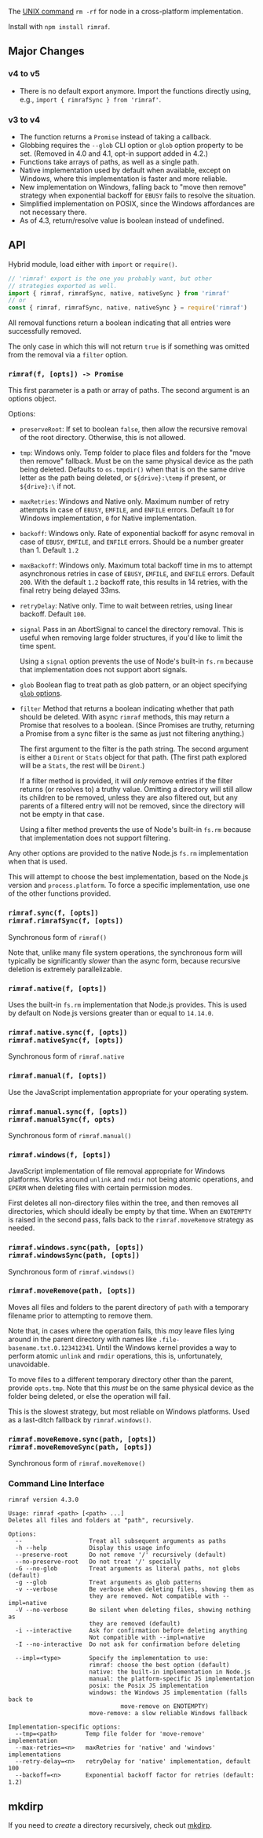 The [UNIX command](<http://en.wikipedia.org/wiki/Rm_(Unix)>) `rm -rf` for node
in a cross-platform implementation.

Install with `npm install rimraf`.

## Major Changes

### v4 to v5

- There is no default export anymore. Import the functions directly
  using, e.g., `import { rimrafSync } from 'rimraf'`.

### v3 to v4

- The function returns a `Promise` instead of taking a callback.
- Globbing requires the `--glob` CLI option or `glob` option property
  to be set. (Removed in 4.0 and 4.1, opt-in support added in 4.2.)
- Functions take arrays of paths, as well as a single path.
- Native implementation used by default when available, except on
  Windows, where this implementation is faster and more reliable.
- New implementation on Windows, falling back to "move then
  remove" strategy when exponential backoff for `EBUSY` fails to
  resolve the situation.
- Simplified implementation on POSIX, since the Windows
  affordances are not necessary there.
- As of 4.3, return/resolve value is boolean instead of undefined.

## API

Hybrid module, load either with `import` or `require()`.

```js
// 'rimraf' export is the one you probably want, but other
// strategies exported as well.
import { rimraf, rimrafSync, native, nativeSync } from 'rimraf'
// or
const { rimraf, rimrafSync, native, nativeSync } = require('rimraf')
```

All removal functions return a boolean indicating that all
entries were successfully removed.

The only case in which this will not return `true` is if
something was omitted from the removal via a `filter` option.

### `rimraf(f, [opts]) -> Promise`

This first parameter is a path or array of paths. The second
argument is an options object.

Options:

- `preserveRoot`: If set to boolean `false`, then allow the
  recursive removal of the root directory. Otherwise, this is
  not allowed.
- `tmp`: Windows only. Temp folder to place files and
  folders for the "move then remove" fallback. Must be on the
  same physical device as the path being deleted. Defaults to
  `os.tmpdir()` when that is on the same drive letter as the path
  being deleted, or `${drive}:\temp` if present, or `${drive}:\`
  if not.
- `maxRetries`: Windows and Native only. Maximum number of
  retry attempts in case of `EBUSY`, `EMFILE`, and `ENFILE`
  errors. Default `10` for Windows implementation, `0` for Native
  implementation.
- `backoff`: Windows only. Rate of exponential backoff for async
  removal in case of `EBUSY`, `EMFILE`, and `ENFILE` errors.
  Should be a number greater than 1. Default `1.2`
- `maxBackoff`: Windows only. Maximum total backoff time in ms to
  attempt asynchronous retries in case of `EBUSY`, `EMFILE`, and
  `ENFILE` errors. Default `200`. With the default `1.2` backoff
  rate, this results in 14 retries, with the final retry being
  delayed 33ms.
- `retryDelay`: Native only. Time to wait between retries, using
  linear backoff. Default `100`.
- `signal` Pass in an AbortSignal to cancel the directory
  removal. This is useful when removing large folder structures,
  if you'd like to limit the time spent.

  Using a `signal` option prevents the use of Node's built-in
  `fs.rm` because that implementation does not support abort
  signals.

- `glob` Boolean flag to treat path as glob pattern, or an object
  specifying [`glob` options](https://github.com/isaacs/node-glob).
- `filter` Method that returns a boolean indicating whether that
  path should be deleted. With async `rimraf` methods, this may
  return a Promise that resolves to a boolean. (Since Promises
  are truthy, returning a Promise from a sync filter is the same
  as just not filtering anything.)

  The first argument to the filter is the path string. The
  second argument is either a `Dirent` or `Stats` object for that
  path. (The first path explored will be a `Stats`, the rest
  will be `Dirent`.)

  If a filter method is provided, it will _only_ remove entries
  if the filter returns (or resolves to) a truthy value. Omitting
  a directory will still allow its children to be removed, unless
  they are also filtered out, but any parents of a filtered entry
  will not be removed, since the directory will not be empty in
  that case.

  Using a filter method prevents the use of Node's built-in
  `fs.rm` because that implementation does not support filtering.

Any other options are provided to the native Node.js `fs.rm` implementation
when that is used.

This will attempt to choose the best implementation, based on the Node.js
version and `process.platform`. To force a specific implementation, use
one of the other functions provided.

### `rimraf.sync(f, [opts])` <br> `rimraf.rimrafSync(f, [opts])`

Synchronous form of `rimraf()`

Note that, unlike many file system operations, the synchronous form will
typically be significantly _slower_ than the async form, because recursive
deletion is extremely parallelizable.

### `rimraf.native(f, [opts])`

Uses the built-in `fs.rm` implementation that Node.js provides. This is
used by default on Node.js versions greater than or equal to `14.14.0`.

### `rimraf.native.sync(f, [opts])` <br> `rimraf.nativeSync(f, [opts])`

Synchronous form of `rimraf.native`

### `rimraf.manual(f, [opts])`

Use the JavaScript implementation appropriate for your operating system.

### `rimraf.manual.sync(f, [opts])` <br> `rimraf.manualSync(f, opts)`

Synchronous form of `rimraf.manual()`

### `rimraf.windows(f, [opts])`

JavaScript implementation of file removal appropriate for Windows
platforms. Works around `unlink` and `rmdir` not being atomic
operations, and `EPERM` when deleting files with certain
permission modes.

First deletes all non-directory files within the tree, and then
removes all directories, which should ideally be empty by that
time. When an `ENOTEMPTY` is raised in the second pass, falls
back to the `rimraf.moveRemove` strategy as needed.

### `rimraf.windows.sync(path, [opts])` <br> `rimraf.windowsSync(path, [opts])`

Synchronous form of `rimraf.windows()`

### `rimraf.moveRemove(path, [opts])`

Moves all files and folders to the parent directory of `path`
with a temporary filename prior to attempting to remove them.

Note that, in cases where the operation fails, this _may_ leave
files lying around in the parent directory with names like
`.file-basename.txt.0.123412341`. Until the Windows kernel
provides a way to perform atomic `unlink` and `rmdir` operations,
this is, unfortunately, unavoidable.

To move files to a different temporary directory other than the
parent, provide `opts.tmp`. Note that this _must_ be on the same
physical device as the folder being deleted, or else the
operation will fail.

This is the slowest strategy, but most reliable on Windows
platforms. Used as a last-ditch fallback by `rimraf.windows()`.

### `rimraf.moveRemove.sync(path, [opts])` <br> `rimraf.moveRemoveSync(path, [opts])`

Synchronous form of `rimraf.moveRemove()`

### Command Line Interface

```
rimraf version 4.3.0

Usage: rimraf <path> [<path> ...]
Deletes all files and folders at "path", recursively.

Options:
  --                   Treat all subsequent arguments as paths
  -h --help            Display this usage info
  --preserve-root      Do not remove '/' recursively (default)
  --no-preserve-root   Do not treat '/' specially
  -G --no-glob         Treat arguments as literal paths, not globs (default)
  -g --glob            Treat arguments as glob patterns
  -v --verbose         Be verbose when deleting files, showing them as
                       they are removed. Not compatible with --impl=native
  -V --no-verbose      Be silent when deleting files, showing nothing as
                       they are removed (default)
  -i --interactive     Ask for confirmation before deleting anything
                       Not compatible with --impl=native
  -I --no-interactive  Do not ask for confirmation before deleting

  --impl=<type>        Specify the implementation to use:
                       rimraf: choose the best option (default)
                       native: the built-in implementation in Node.js
                       manual: the platform-specific JS implementation
                       posix: the Posix JS implementation
                       windows: the Windows JS implementation (falls back to
                                move-remove on ENOTEMPTY)
                       move-remove: a slow reliable Windows fallback

Implementation-specific options:
  --tmp=<path>        Temp file folder for 'move-remove' implementation
  --max-retries=<n>   maxRetries for 'native' and 'windows' implementations
  --retry-delay=<n>   retryDelay for 'native' implementation, default 100
  --backoff=<n>       Exponential backoff factor for retries (default: 1.2)
```

## mkdirp

If you need to _create_ a directory recursively, check out
[mkdirp](https://github.com/isaacs/node-mkdirp).
